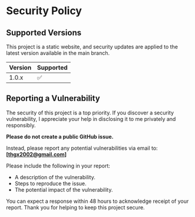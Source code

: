 # Security Policy

## Supported Versions

This project is a static website, and security updates are applied to the latest version available in the main branch.

| Version | Supported          |
| ------- | ------------------ |
| 1.0.x   | :white_check_mark: |

## Reporting a Vulnerability

The security of this project is a top priority. If you discover a security vulnerability, I appreciate your help in disclosing it to me privately and responsibly.

**Please do not create a public GitHub issue.**

Instead, please report any potential vulnerabilities via email to:
**[thgx2002@gmail.com]**

Please include the following in your report:
- A description of the vulnerability.
- Steps to reproduce the issue.
- The potential impact of the vulnerability.

You can expect a response within 48 hours to acknowledge receipt of your report. Thank you for helping to keep this project secure.
